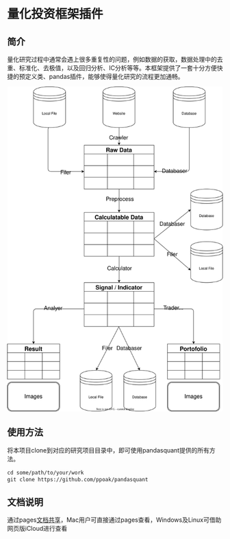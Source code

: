 # 量化投资框架插件

## 简介

量化研究过程中通常会遇上很多重复性的问题，例如数据的获取，数据处理中的去重、标准化、去极值，以及回归分析、IC分析等等。本框架提供了一套十分方便快捷的预定义类、pandas插件，能够使得量化研究的流程更加通畅。

![process](./process.svg)

## 使用方法

将本项目clone到对应的研究项目目录中，即可使用pandasquant提供的所有方法。

```shell
cd some/path/to/your/work
git clone https://github.com/ppoak/pandasquant
```

## 文档说明

通过pages[文档共享](https://www.icloud.com.cn/pages/0afp1_l3wmkl4yRXYFMYEjLSA)，Mac用户可直接通过pages查看，Windows及Linux可借助网页版iCloud进行查看

